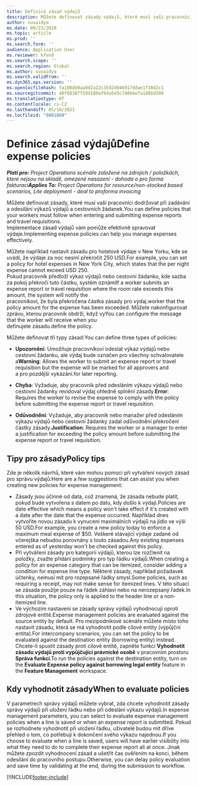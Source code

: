 ```yaml
---
title: Definice zásad výdajů
description: Můžete definovat zásady výdajů, které musí vaši pracovníci dodržovat při zadávání a odesílání výkazů výdajů a cestovních žádanek.
author: suvaidya
ms.date: 09/23/2020
ms.topic: article
ms.prod: ''
ms.search.form: ''
audience: Application User
ms.reviewer: kfend
ms.search.scope: ''
ms.search.region: Global
ms.author: suvaidya
ms.search.validFrom: ''
ms.dyn365.ops.version: ''
ms.openlocfilehash: fa108db9aa0d2a22c35d2d046917ddae1f3842c1
ms.sourcegitcommit: 40f68387f594180af64a5e5c748b6efa188bd300
ms.translationtype: HT
ms.contentlocale: cs-CZ
ms.lasthandoff: 05/10/2021
ms.locfileid: "6001868"
---
```

# <a name="define-expense-policies"></a><span data-ttu-id="0d6f8-103">Definice zásad výdajů</span><span class="sxs-lookup"><span data-stu-id="0d6f8-103">Define expense policies</span></span>

<span data-ttu-id="0d6f8-104">_**Platí pro:** Project Operations scénáře založené na zdrojích / položkách, které nejsou na skladě, omezené nasazení - dohoda o pro forma fakturaci_</span><span class="sxs-lookup"><span data-stu-id="0d6f8-104">_**Applies To:** Project Operations for resource/non-stocked based scenarios, Lite deployment - deal to proforma invoicing_</span></span>

<span data-ttu-id="0d6f8-105">Můžete definovat zásady, které musí vaši pracovníci dodržovat při zadávání a odesílání výkazů výdajů a cestovních žádanek.</span><span class="sxs-lookup"><span data-stu-id="0d6f8-105">You can define policies that your workers must follow when entering and submitting expense reports and travel requisitions.</span></span>         
<span data-ttu-id="0d6f8-106">Implementace zásad výdajů vám pomůže efektivně spravovat výdaje.</span><span class="sxs-lookup"><span data-stu-id="0d6f8-106">Implementing expense policies can help you manage expenses effectively.</span></span>         

<span data-ttu-id="0d6f8-107">Můžete například nastavit zásadu pro hotelové výdaje v New Yorku, kde se uvádí, že výdaje za noc nesmí překročit 250 USD.</span><span class="sxs-lookup"><span data-stu-id="0d6f8-107">For example, you can set a policy for hotel expenses in New York City, which states that the per night expense cannot exceed USD 250.</span></span>       
<span data-ttu-id="0d6f8-108">Pokud pracovník předloží výkaz výdajů nebo cestovní žádanku, kde sazba za pokoj překročí tuto částku, systém oznámí</span><span class="sxs-lookup"><span data-stu-id="0d6f8-108">If a worker submits an expense report or travel requisition where the room rate exceeds this amount, the system will notify the</span></span>         
<span data-ttu-id="0d6f8-109">pracovníkovi, že byla překročena částka zásady pro výdaj.</span><span class="sxs-lookup"><span data-stu-id="0d6f8-109">worker that the policy amount for the expense has been exceeded.</span></span> <span data-ttu-id="0d6f8-110">Můžete nakonfigurovat zprávu, kterou pracovník obdrží, když vy</span><span class="sxs-lookup"><span data-stu-id="0d6f8-110">You can configure the message that the worker will receive when you</span></span>        
<span data-ttu-id="0d6f8-111">definujete zásadu.</span><span class="sxs-lookup"><span data-stu-id="0d6f8-111">define the policy.</span></span>      
        
<span data-ttu-id="0d6f8-112">Můžete definovat tři typy zásad:</span><span class="sxs-lookup"><span data-stu-id="0d6f8-112">You can define three types of policies:</span></span>         
        
- <span data-ttu-id="0d6f8-113">**Upozornění**: Umožňuje pracovníkovi odeslat výkaz výdajů nebo cestovní žádanku, ale výdaj bude označen pro všechny schvalovatele a</span><span class="sxs-lookup"><span data-stu-id="0d6f8-113">**Warning**: Allows the worker to submit an expense report or travel requisition but the expense will be marked for all approvers and</span></span>         
  <span data-ttu-id="0d6f8-114">a pro pozdější vykázání.</span><span class="sxs-lookup"><span data-stu-id="0d6f8-114">for later reporting.</span></span>        

- <span data-ttu-id="0d6f8-115">**Chyba**: Vyžaduje, aby pracovník před odesláním výkazu výdajů nebo cestovní žádanky revidoval výdaj ohledně splnění zásady.</span><span class="sxs-lookup"><span data-stu-id="0d6f8-115">**Error**: Requires the worker to revise the expense to comply with the policy before submitting the expense report or travel requisition.</span></span>        
 
 - <span data-ttu-id="0d6f8-116">**Odůvodnění**: Vyžaduje, aby pracovník nebo manažer před odesláním výkazu výdajů nebo cestovní žádanky zadal odůvodnění překročení částky zásady.</span><span class="sxs-lookup"><span data-stu-id="0d6f8-116">**Justification**: Requires the worker or a manager to enter a justification for exceeding the policy amount before submitting the expense report or travel requisition.</span></span>        

## <a name="policy-tips"></a><span data-ttu-id="0d6f8-117">Tipy pro zásady</span><span class="sxs-lookup"><span data-stu-id="0d6f8-117">Policy tips</span></span>
<span data-ttu-id="0d6f8-118">Zde je několik návrhů, které vám mohou pomoci při vytváření nových zásad pro správu výdajů:</span><span class="sxs-lookup"><span data-stu-id="0d6f8-118">Here are a few suggestions that can assist you when creating new policies for expense management:</span></span> 

- <span data-ttu-id="0d6f8-119">Zásady jsou účinné od data, což znamená, že zásada nebude platit, pokud bude vytvořena s datem po datu, kdy došlo k výdaji.</span><span class="sxs-lookup"><span data-stu-id="0d6f8-119">Policies are date effective which means a policy won't take effect if it's created with a date after the date that the expense occurred.</span></span> <span data-ttu-id="0d6f8-120">Například dnes vytvoříte novou zásadu k vynucení maximálních výdajů na jídlo ve výši 50 USD.</span><span class="sxs-lookup"><span data-stu-id="0d6f8-120">For example, you create a new policy today to enforce a maximum meal expense of $50.</span></span> <span data-ttu-id="0d6f8-121">Veškeré stávající výdaje zadané od včerejška nebudou porovnány s touto zásadou.</span><span class="sxs-lookup"><span data-stu-id="0d6f8-121">Any existing expenses entered as of yesterday won't be checked against this policy.</span></span>
- <span data-ttu-id="0d6f8-122">Při vytváření zásady pro kategorii výdajů, kterou lze rozčlenit na položky, zvažte přidání podmínky pro typ řádku výdajů.</span><span class="sxs-lookup"><span data-stu-id="0d6f8-122">When creating a policy for an expense category that can be itemized, consider adding a condition for expense line type.</span></span> <span data-ttu-id="0d6f8-123">Některé zásady, například požadavek účtenky, nemusí mít pro rozepsané řádky smysl.</span><span class="sxs-lookup"><span data-stu-id="0d6f8-123">Some policies, such as requiring a receipt, may not make sense for itemized lines.</span></span> <span data-ttu-id="0d6f8-124">V této situaci se zásada použije pouze na řádek záhlaví nebo na nerozepsaný řádek.</span><span class="sxs-lookup"><span data-stu-id="0d6f8-124">In this situation, the policy only is applied to the header line or a non-itemized line.</span></span> 
- <span data-ttu-id="0d6f8-125">Ve výchozím nastavení se zásady správy výdajů vyhodnocují oproti zdrojové entitě.</span><span class="sxs-lookup"><span data-stu-id="0d6f8-125">Expense management policies are evaluated against the source entity by default.</span></span> <span data-ttu-id="0d6f8-126">Pro mezipodnikové scénáře můžete místo toho nastavit zásadu, která se má vyhodnotit podle cílové entity (výpůjční entita).</span><span class="sxs-lookup"><span data-stu-id="0d6f8-126">For intercompany scenarios, you can set the policy to be evaluated against the destination entity (borrowing entity) instead.</span></span> <span data-ttu-id="0d6f8-127">Chcete-li spustit zásady proti cílové entitě, zapněte funkci **Vyhodnotit zásadu výdajů proti vypůjčující právnické osobě** v pracovním prostoru **Správa funkcí**.</span><span class="sxs-lookup"><span data-stu-id="0d6f8-127">To run the policies against the destination entity, turn on the **Evaluate Expense policy against borrowing legal entity** feature in the **Feature Management** workspace.</span></span>

## <a name="when-to-evaluate-policies"></a><span data-ttu-id="0d6f8-128">Kdy vyhodnotit zásady</span><span class="sxs-lookup"><span data-stu-id="0d6f8-128">When to evaluate policies</span></span>

<span data-ttu-id="0d6f8-129">V parametrech správy výdajů můžete vybrat, zda chcete vyhodnotit zásady správy výdajů při uložení řádku nebo při odeslání výkazu výdajů.</span><span class="sxs-lookup"><span data-stu-id="0d6f8-129">In expense management parameters, you can select to evaluate expense management policies when a line is saved or when an expense report is submitted.</span></span> <span data-ttu-id="0d6f8-130">Pokud se rozhodnete vyhodnotit při uložení řádku, uživatelé budou mít dříve přehled o tom, co potřebují k dokončení svého výkazu najednou.</span><span class="sxs-lookup"><span data-stu-id="0d6f8-130">If you choose to evaluate when a line is saved, users will have earlier visibility into what they need to do to complete their expense report all at once.</span></span> <span data-ttu-id="0d6f8-131">Jinak můžete zpozdit vyhodnocení zásad a ušetřit čas ověřením na konci, během odesílání do pracovního postupu.</span><span class="sxs-lookup"><span data-stu-id="0d6f8-131">Otherwise, you can delay policy evaluation and save time by validating at the end, during the submission to workflow.</span></span>


[!INCLUDE[footer-include](../includes/footer-banner.md)]